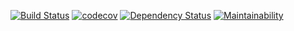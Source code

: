 [![Build Status](https://travis-ci.org/nicolalandro/fizz_buzz.svg?branch=master)](https://travis-ci.org/nicolalandro/fizz_buzz)
[![codecov](https://codecov.io/gh/nicolalandro/fizz_buzz/branch/master/graph/badge.svg)](https://codecov.io/gh/nicolalandro/fizz_buzz)
[![Dependency Status](https://www.versioneye.com/user/projects/5a7efc470fb24f33b0fcc301/badge.svg?style=plastic)](https://www.versioneye.com/user/projects/5a7efc470fb24f33b0fcc301)
[![Maintainability](https://api.codeclimate.com/v1/badges/1af6998cc07fc376b135/maintainability)](https://codeclimate.com/github/nicolalandro/fizz_buzz/maintainability)
